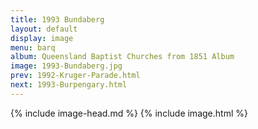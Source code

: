 ```yaml
---
title: 1993 Bundaberg
layout: default
display: image
menu: barq
album: Queensland Baptist Churches from 1851 Album
image: 1993-Bundaberg.jpg
prev: 1992-Kruger-Parade.html
next: 1993-Burpengary.html
---
```

{% include image-head.md %}
{% include image.html %}